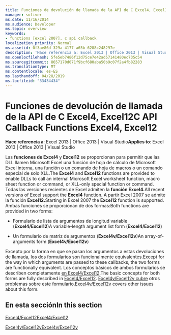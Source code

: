 ```yaml
---
title: Funciones de devolución de llamada de la API de C Excel4, Excel12
manager: soliver
ms.date: 11/16/2014
ms.audience: Developer
ms.topic: overview
keywords:
- functions [excel 2007], c api callback
localization_priority: Normal
ms.assetid: 0f3ae86d-329a-4177-a65b-6288c248297e
description: 'Hace referencia a: Excel 2013 | Office 2013 | Visual Studio'
ms.openlocfilehash: 5fe5eb7486f12d75ce7e42ad57141480ec735c54
ms.sourcegitcommit: 8657170d071f9bcf680aba50b9c07f2a4fb82283
ms.translationtype: MT
ms.contentlocale: es-ES
ms.lasthandoff: 04/28/2019
ms.locfileid: "33434434"
---
```

# <a name="c-api-callback-functions-excel4-excel12"></a><span data-ttu-id="b1230-104">Funciones de devolución de llamada de la API de C Excel4, Excel12</span><span class="sxs-lookup"><span data-stu-id="b1230-104">C API Callback Functions Excel4, Excel12</span></span>

<span data-ttu-id="b1230-105">**Hace referencia a**: Excel 2013 | Office 2013 | Visual Studio</span><span class="sxs-lookup"><span data-stu-id="b1230-105">**Applies to**: Excel 2013 | Office 2013 | Visual Studio</span></span> 
  
<span data-ttu-id="b1230-106">Las **funciones de Excel4** y **Excel12** se proporcionan para permitir que las DLL llamen Microsoft Excel una función de hoja de cálculo de Microsoft Excel interna, una función o un comando de hoja de macros o un comando especial de solo XLL.</span><span class="sxs-lookup"><span data-stu-id="b1230-106">The **Excel4** and **Excel12** functions are provided to enable DLLs to call an internal Microsoft Excel worksheet function, macro sheet function or command, or XLL-only special function or command.</span></span> <span data-ttu-id="b1230-107">Todas las versiones recientes de Excel admiten la **función Excel4.**</span><span class="sxs-lookup"><span data-stu-id="b1230-107">All recent versions of Excel support the **Excel4** function.</span></span> <span data-ttu-id="b1230-108">A partir Excel 2007 se admite la función **Excel12.**</span><span class="sxs-lookup"><span data-stu-id="b1230-108">Starting in Excel 2007 the **Excel12** function is supported.</span></span> <span data-ttu-id="b1230-109">Ambas funciones se proporcionan de dos formas:</span><span class="sxs-lookup"><span data-stu-id="b1230-109">Both functions are provided in two forms:</span></span> 
  
- <span data-ttu-id="b1230-110">Formulario de lista de argumentos de longitud variable (**Excel4/Excel12**)</span><span class="sxs-lookup"><span data-stu-id="b1230-110">A variable-length argument list form (**Excel4/Excel12**)</span></span>
    
- <span data-ttu-id="b1230-111">Un formulario de matriz de argumentos (**Excel4v/Excel12v**)</span><span class="sxs-lookup"><span data-stu-id="b1230-111">An array-of-arguments form (**Excel4v/Excel12v**)</span></span>
    
<span data-ttu-id="b1230-112">Excepto por la forma en que se pasan los argumentos a estas devoluciones de llamada, los dos formularios son funcionalmente equivalentes.</span><span class="sxs-lookup"><span data-stu-id="b1230-112">Except for the way in which arguments are passed to these callbacks, the two forms are functionally equivalent.</span></span> <span data-ttu-id="b1230-113">Los conceptos básicos de ambos formularios se describen completamente [en Excel4/Excel12](excel4-excel12.md).</span><span class="sxs-lookup"><span data-stu-id="b1230-113">The basic concepts for both forms are fully described in [Excel4/Excel12](excel4-excel12.md).</span></span> <span data-ttu-id="b1230-114">[Excel4v/Excel12v cubre](excel4v-excel12v.md) otros problemas sobre este formulario.</span><span class="sxs-lookup"><span data-stu-id="b1230-114">[Excel4v/Excel12v](excel4v-excel12v.md) covers other issues about this form.</span></span> 
  
## <a name="in-this-section"></a><span data-ttu-id="b1230-115">En esta sección</span><span class="sxs-lookup"><span data-stu-id="b1230-115">In this section</span></span>

[<span data-ttu-id="b1230-116">Excel4/Excel12</span><span class="sxs-lookup"><span data-stu-id="b1230-116">Excel4/Excel12</span></span>](excel4-excel12.md)
  
[<span data-ttu-id="b1230-117">Excel4v/Excel12v</span><span class="sxs-lookup"><span data-stu-id="b1230-117">Excel4v/Excel12v</span></span>](excel4v-excel12v.md)
  

